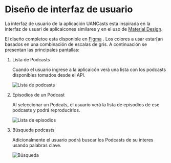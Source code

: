 # Diseño de interfaz de usuario

La interfaz de usuario de la aplicación UANCasts esta inspirada en la interfaz de usuari de
aplicaicones similares y en el uso de [Material Design](https://material.io/design).

El diseño completoe esta disponible
en [Figma](https://www.figma.com/proto/hfzawvdC9umcC1e2z56fxR/PodcastsApp?node-id=1%3A2&scaling=scale-down)
. Los colores a usar estar[an basados en una combinación de escalas de gris. A continuación se
presentan las principales pantallas:

1. Lista de Podcasts

   Cuando el usuario ingrese a la aplicaicón verá una lista con los podcasts disponibles tomados
   desde el API.

   ![Lista de podcasts](images/PodcastList.png)

2. Episodios de un Podcast

   Al seleccionar un Podcats, el usuario verá la lista de episodios de ese podcasts y podrá
   reproducirlos.

   ![Lista de episodios](images/EpisodesPlaying.png)

3. Búsqueda podcasts

   Adicionalmente el usuario podrá buscar los Podcasts de su interes usando palabras clave.

   ![Búsqueda](images/Search.png)
